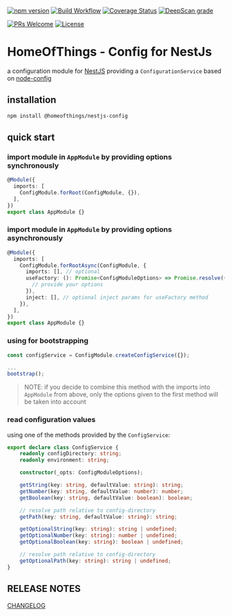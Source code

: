[![npm version](https://badge.fury.io/js/%40homeofthings%2Fnestjs-config.svg)](https://badge.fury.io/js/%40homeofthings%2Fnestjs-config)
[![Build Workflow](https://github.com/gms1/HomeOfThings/actions/workflows/build.yml/badge.svg?branch=master)](https://github.com/gms1/HomeOfThings/actions/workflows/build.yml)
[![Coverage Status](https://codecov.io/gh/gms1/HomeOfThings/branch/master/graph/badge.svg?flag=nestjs-config)](https://codecov.io/gh/gms1/HomeOfThings)
[![DeepScan grade](https://deepscan.io/api/teams/439/projects/987/branches/1954/badge/grade.svg)](https://deepscan.io/dashboard#view=project&tid=439&pid=987&bid=1954)

[![PRs Welcome](https://img.shields.io/badge/PRs-welcome-brightgreen.svg?style=flat-square)](http://makeapullrequest.com)
[![License](https://img.shields.io/npm/l/@homeofthings/nestjs-config.svg?style=flat-square)](https://github.com/gms1/HomeOfThings/blob/master/LICENSE)

# HomeOfThings - Config for NestJs

a configuration module for [NestJS](https://docs.nestjs.com/) providing a `ConfigurationService` based on [node-config](https://www.npmjs.com/package/config)

## installation

```bash
npm install @homeofthings/nestjs-config
```

## quick start

### import module in `AppModule` by providing options synchronously

```Typescript
@Module({
  imports: [
    ConfigModule.forRoot(ConfigModule, {}),
  ],
})
export class AppModule {}
```

### import module in `AppModule` by providing options asynchronously

```Typescript
@Module({
  imports: [
    ConfigModule.forRootAsync(ConfigModule, {
      imports: [], // optional
      useFactory: (): Promise<ConfigModuleOptions> => Promise.resolve({
        // provide your options
      }),
      inject: [], // optional inject params for useFactory method
    }),
  ],
})
export class AppModule {}
```

### using for bootstrapping

```TypeScript
const configService = ConfigModule.createConfigService({});

...
bootstrap();

```

> NOTE: if you decide to combine this method with the imports into `AppModule` from above, only the options given to the first method will be taken into account

### read configuration values

using one of the methods provided by the `ConfigService`:

```TypeScript
export declare class ConfigService {
    readonly configDirectory: string;
    readonly environment: string;

    constructor(_opts: ConfigModuleOptions);

    getString(key: string, defaultValue: string): string;
    getNumber(key: string, defaultValue: number): number;
    getBoolean(key: string, defaultValue: boolean): boolean;

    // resolve path relative to config-directory
    getPath(key: string, defaultValue: string): string;

    getOptionalString(key: string): string | undefined;
    getOptionalNumber(key: string): number | undefined;
    getOptionalBoolean(key: string): boolean | undefined;

    // resolve path relative to config-directory
    getOptionalPath(key: string): string | undefined;
}
```

## RELEASE NOTES

[CHANGELOG](./CHANGELOG.md)
